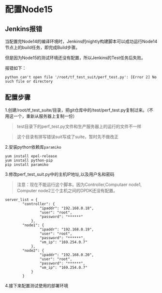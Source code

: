 # 配置Node15

## Jenkins报错

当配置完Node14的编译环境时，Jenkins的nightly构建脚本可以成功运行Node14节点上的build任务，即完成Build步骤。

但是因为Node15的测试环境还没有配置，所以Jenkins的Test任务后失败。

报错如下：
```
python can't open file '/root/tf_test_suit/perf_test.py': [Error 2] No such file or directory
```

## 配置步骤

1.创建/root/tf_test_suite/目录，把git仓库中的/test/perf_test.py复制过来。（不用这一个，重新从服务器上复制一份）

> test目录下的perf_test.py文件和生产服务器上的运行的文件不一样

> 这个目录有拼写错误suit写成了suite，暂时先不做改正

2.安装python依赖库`paramiko`
```
yum install epel-release
yum install python-pip
pip install paramiko
```

3.修改perf_test_suit.py中的主机IP地址,以及用户名和密码
> 注意：现在不能运行这个脚本。因为Controller,Computaer node1, Computer node2三个主机之间的DPDK还没有配置。

```
server_list = {
        "controller": {
                "ipaddr": "192.168.0.18",
                "user": "root",
                "password": "******"
            },
        "node1": {
                "ipaddr": "192.168.0.19",
                "user": "root",
                "password": "******",
                "vm_ip": "169.254.0.7"
            },
        "node2": {
                "ipaddr": "192.168.0.20",
                "user": "root",
                "password": "******",
                "vm_ip": "169.254.0.7"
            }
        }
```

4.接下来配置测试使用的部署环境
